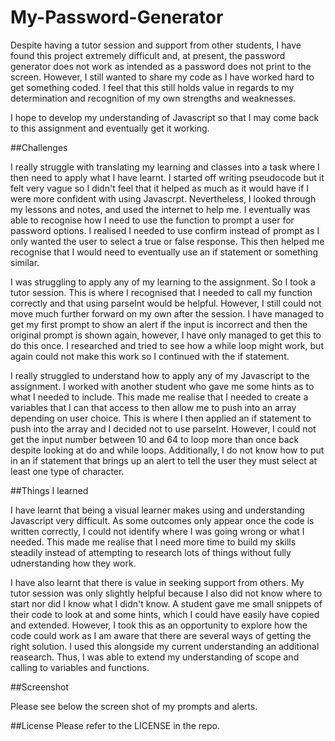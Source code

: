# My-Password-Generator

Despite having a tutor session and support from other students, I have found this project extremely difficult and, at present, the password generator does not work as intended as a password does not print to the screen. However, I still wanted to share my code as I have worked hard to get something coded. I feel that this still holds value in regards to my determination and recognition of my own strengths and weaknesses.

I hope to develop my understanding of Javascript so that I may come back to this assignment and eventually get it working.

##Challenges

I really struggle with translating my learning and classes into a task where I then need to apply what I have learnt. I started off writing pseudocode but it felt very vague so I didn't feel that it helped as much as it would have if I were more confident with using Javascrpt. Nevertheless, I looked through my lessons and notes, and used the internet to help me. I eventually was able to recognise how I need to use the function to prompt a user for password options. I realised I needed to use confirm instead of prompt as I only wanted the user to select a true or false response. This then helped me recognise that I would need to eventually use an if statement or something similar.

I was struggling to apply any of my learning to the assignment. So I took a tutor session. This is where I recognised that I needed to call my function correctly and that using parseInt would be helpful. However, I still could not move much further forward on my own after the session. I have managed to get my first prompt to show an alert if the input is incorrect and then the original prompt is shown again, however, I have only managed to get this to do this once. I researched and tried to see how a while loop might work, but again could not make this work so I continued with the if statement.

I really struggled to understand how to apply any of my Javascript to the assignment. I worked with another student who gave me some hints as to what I needed to include. This made me realise that I needed to create a variables that I can that access to then allow me to push into an array depending on user choice. This is where I then applied an if statement to push into the array and I decided not to use parseInt. However, I could not get the input number between 10 and 64 to loop more than once back despite looking at do and while loops. Additionally, I do not know how to put in an if statement that brings up an alert to tell the user they must select at least one type of character.


##Things I learned

I have learnt that being a visual learner makes using and understanding Javascript very difficult. As some outcomes only appear once the code is written correctly, I could not identify where I was going wrong or what I needed. This made me realise that I need more time to build my skills steadily instead of attempting to research lots of things without fully udnerstanding how they work.

I have also learnt that there is value in seeking support from others. My tutor session was only slightly helpful because I also did not know where to start nor did I know what I didn't know. A student gave me small snippets of their code to look at and some hints, which I could have easily have copied and extended. However, I took this as an opportunity to explore how the code could work as I am aware that there are several ways of getting the right solution. I used this alongside my current understanding an additional reasearch. Thus, I was able to extend my understanding of scope and calling to variables and functions.

##Screenshot

Please see below the screen shot of my prompts and alerts.

##License
Please refer to the LICENSE in the repo.
